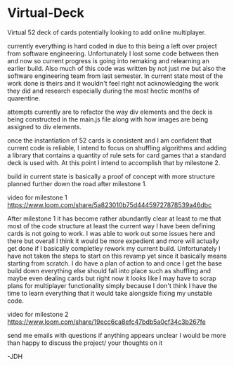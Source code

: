 # Virtual-Deck
Virtual 52 deck of cards potentially looking to add online multiplayer.

currently everything is hard coded in due to this being a left over project from software engineering.  Unfortunately I lost some code between then and now so current progress is going into remaking and relearning an earlier build. Also much of this code was written by not just me but also the software engineering team from last semester. In current state most of the work done is theirs and it wouldn't feel right not acknowledging the work they did and research especially during the most hectic months of quarentine.

attempts currently are to refactor the way div elements and the deck is being constructed in the main.js file along with how images are being assigned to div elements.

once the instantiation of 52 cards is consistent and I am confident that current code is reliable, I intend to focus on shuffling algorithms and adding a library that contains a quantity of rule sets for card games that a standard deck is used with. At this point I intend to accomplish that by milestone 2.


build in current state is basically a proof of concept with more structure planned further down the road after milestone 1.

video for milestone 1 https://www.loom.com/share/5a823010b75d44459727878539a46dbc


After milestone 1 it has become rather abundantly clear at least to me that most of the code structure at least the current way I have been defining cards is not going to work. I was able to work out some issues here and there but overall I think it would be more expedient and more will actually get done if I basically completley rework my current build. Unfortunately I have not taken the steps to start on this revamp yet since it basically means starting from scratch.  I do have a plan of action to and once I get the base build down everything else should fall into place such as shuffling and maybe even dealing cards but right now it looks like I may have to scrap plans for multiplayer functionality simply because I don't think I have the time to learn everything that it would take alongside fixing my unstable code.


video for milestone 2 https://www.loom.com/share/19ecc6ca8efc47bdb5a0cf34c3b267fe


send me emails with questions if anything appears unclear I would be more than happy to discuss the project/ your thoughts on it

-JDH
